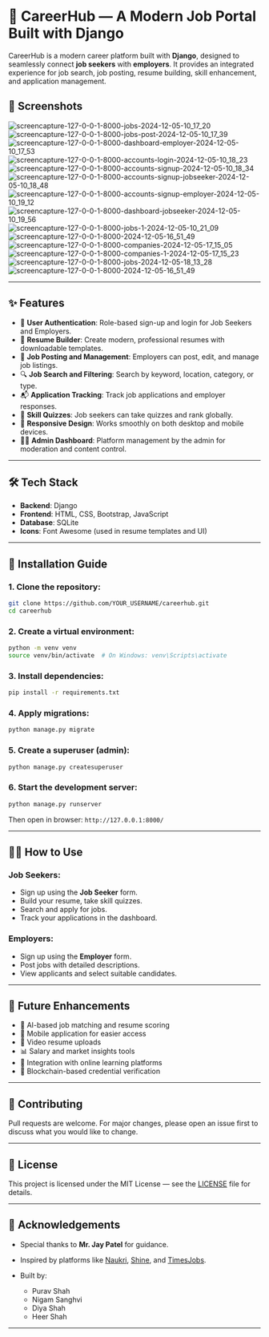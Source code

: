 # 💼 CareerHub — A Modern Job Portal Built with Django

CareerHub is a modern career platform built with **Django**, designed to seamlessly connect **job seekers** with **employers**. It provides an integrated experience for job search, job posting, resume building, skill enhancement, and application management.


## 📸 Screenshots

![screencapture-127-0-0-1-8000-jobs-2024-12-05-10\_17\_20](https://github.com/user-attachments/assets/989e336a-d8e8-4054-91cd-ec100af51b57)
![screencapture-127-0-0-1-8000-jobs-post-2024-12-05-10\_17\_39](https://github.com/user-attachments/assets/5b075b5b-412b-4888-97fd-50479a3f4e52)
![screencapture-127-0-0-1-8000-dashboard-employer-2024-12-05-10\_17\_53](https://github.com/user-attachments/assets/69b9a5f4-0485-4708-b488-27d91372453b)
![screencapture-127-0-0-1-8000-accounts-login-2024-12-05-10\_18\_23](https://github.com/user-attachments/assets/9a40dc07-147d-4d08-8650-396e83a1e528)
![screencapture-127-0-0-1-8000-accounts-signup-2024-12-05-10\_18\_34](https://github.com/user-attachments/assets/a29a0093-ed80-4e23-ad3a-2567cbfe2646)
![screencapture-127-0-0-1-8000-accounts-signup-jobseeker-2024-12-05-10\_18\_48](https://github.com/user-attachments/assets/c50dca25-56af-4953-a375-e429a3586f27)
![screencapture-127-0-0-1-8000-accounts-signup-employer-2024-12-05-10\_19\_12](https://github.com/user-attachments/assets/eab4b12f-6306-44bb-936e-bbe4856ea6ce)
![screencapture-127-0-0-1-8000-dashboard-jobseeker-2024-12-05-10\_19\_56](https://github.com/user-attachments/assets/c8a9c821-c015-45df-ae4f-3d27299c3ef1)
![screencapture-127-0-0-1-8000-jobs-1-2024-12-05-10\_21\_09](https://github.com/user-attachments/assets/8118b19a-8352-4a86-b073-1de29f2b1359)
![screencapture-127-0-0-1-8000-2024-12-05-16\_51\_49](https://github.com/user-attachments/assets/ee6ea4c3-c0c9-43be-9bd3-36cc8db4da27)
![screencapture-127-0-0-1-8000-companies-2024-12-05-17\_15\_05](https://github.com/user-attachments/assets/5b8c71ed-ba44-48e4-9ba9-7bcd06ae1777)
![screencapture-127-0-0-1-8000-companies-1-2024-12-05-17\_15\_23](https://github.com/user-attachments/assets/bde2d5dc-6a2a-4087-933a-c4031d02c22a)
![screencapture-127-0-0-1-8000-jobs-2024-12-05-18\_13\_28](https://github.com/user-attachments/assets/bb3eba73-dd89-444b-9b7b-cddfe98b1411)
![screencapture-127-0-0-1-8000-2024-12-05-16\_51\_49](https://github.com/user-attachments/assets/d0fdf746-31ff-4c9f-92ce-d161c58fb5fc)

---

## ✨ Features

* 🔐 **User Authentication**: Role-based sign-up and login for Job Seekers and Employers.
* 📄 **Resume Builder**: Create modern, professional resumes with downloadable templates.
* 📢 **Job Posting and Management**: Employers can post, edit, and manage job listings.
* 🔍 **Job Search and Filtering**: Search by keyword, location, category, or type.
* 📬 **Application Tracking**: Track job applications and employer responses.
* 🧠 **Skill Quizzes**: Job seekers can take quizzes and rank globally.
* 📱 **Responsive Design**: Works smoothly on both desktop and mobile devices.
* 🧑‍💼 **Admin Dashboard**: Platform management by the admin for moderation and content control.

---

## 🛠️ Tech Stack

* **Backend**: Django
* **Frontend**: HTML, CSS, Bootstrap, JavaScript
* **Database**: SQLite
* **Icons**: Font Awesome (used in resume templates and UI)

---

## 🧪 Installation Guide

### 1. Clone the repository:

```bash
git clone https://github.com/YOUR_USERNAME/careerhub.git
cd careerhub
```

### 2. Create a virtual environment:

```bash
python -m venv venv
source venv/bin/activate  # On Windows: venv\Scripts\activate
```

### 3. Install dependencies:

```bash
pip install -r requirements.txt
```

### 4. Apply migrations:

```bash
python manage.py migrate
```

### 5. Create a superuser (admin):

```bash
python manage.py createsuperuser
```

### 6. Start the development server:

```bash
python manage.py runserver
```

Then open in browser: `http://127.0.0.1:8000/`

---

## 👨‍💼 How to Use

### Job Seekers:

* Sign up using the **Job Seeker** form.
* Build your resume, take skill quizzes.
* Search and apply for jobs.
* Track your applications in the dashboard.

### Employers:

* Sign up using the **Employer** form.
* Post jobs with detailed descriptions.
* View applicants and select suitable candidates.

---

## 🔮 Future Enhancements

* 🤖 AI-based job matching and resume scoring
* 📱 Mobile application for easier access
* 🎥 Video resume uploads
* 📊 Salary and market insights tools
* 🔗 Integration with online learning platforms
* 🔐 Blockchain-based credential verification

---

## 🤝 Contributing

Pull requests are welcome. For major changes, please open an issue first to discuss what you would like to change.

---

## 📄 License

This project is licensed under the MIT License — see the [LICENSE](LICENSE) file for details.

---

## 🙏 Acknowledgements

* Special thanks to **Mr. Jay Patel** for guidance.
* Inspired by platforms like [Naukri](https://naukri.com), [Shine](https://shine.com), and [TimesJobs](https://timesjobs.com).
* Built by:

  * Purav Shah 
  * Nigam Sanghvi 
  * Diya Shah 
  * Heer Shah 

---

